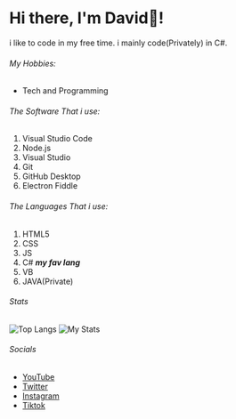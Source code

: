 # Hi there, I'm David👋!
i like to code in my free time. i mainly code(Privately) in C#.
###### My Hobbies:
- Tech and Programming

###### The Software That i use:

1. Visual Studio Code
2. Node.js
3. Visual Studio
4. Git
5. GitHub Desktop
6. Electron Fiddle

###### The Languages That i use:
1. HTML5
2. CSS
3. JS
4. C# ***my fav lang***
5. VB
6. JAVA(Private)
###### Stats

![Top Langs](https://github-readme-stats.vercel.app/api/top-langs/?username=dvnlx&show_icons=true&theme=transparent)
![My Stats](https://github-readme-stats.vercel.app/api?username=dvnlx&show_icons=true&theme=transparent)

###### Socials
- [YouTube](https://www.youtube.com/channel/UCwYJtY18T2n7fysL7qJeB2g)
- [Twitter](https://twitter.com/INSPIREDevelop1)
- [Instagram](https://www.instagram.com/idevinsta/)
- [Tiktok](https://www.tiktok.com/@inspiredeveloper)
